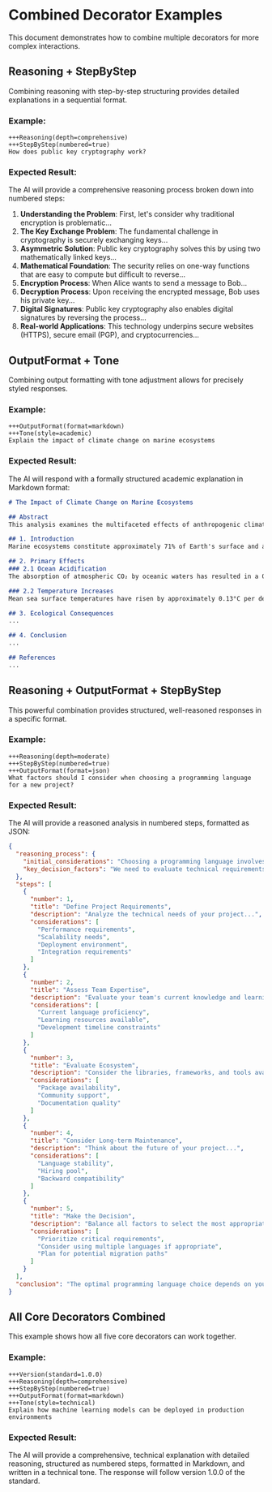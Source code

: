 # Combined Decorator Examples

This document demonstrates how to combine multiple decorators for more complex interactions.

## Reasoning + StepByStep

Combining reasoning with step-by-step structuring provides detailed explanations in a sequential format.

### Example:

```
+++Reasoning(depth=comprehensive)
+++StepByStep(numbered=true)
How does public key cryptography work?
```

### Expected Result:

The AI will provide a comprehensive reasoning process broken down into numbered steps:

1. **Understanding the Problem**: First, let's consider why traditional encryption is problematic...
2. **The Key Exchange Problem**: The fundamental challenge in cryptography is securely exchanging keys...
3. **Asymmetric Solution**: Public key cryptography solves this by using two mathematically linked keys...
4. **Mathematical Foundation**: The security relies on one-way functions that are easy to compute but difficult to reverse...
5. **Encryption Process**: When Alice wants to send a message to Bob...
6. **Decryption Process**: Upon receiving the encrypted message, Bob uses his private key...
7. **Digital Signatures**: Public key cryptography also enables digital signatures by reversing the process...
8. **Real-world Applications**: This technology underpins secure websites (HTTPS), secure email (PGP), and cryptocurrencies...

## OutputFormat + Tone

Combining output formatting with tone adjustment allows for precisely styled responses.

### Example:

```
+++OutputFormat(format=markdown)
+++Tone(style=academic)
Explain the impact of climate change on marine ecosystems
```

### Expected Result:

The AI will respond with a formally structured academic explanation in Markdown format:

```markdown
# The Impact of Climate Change on Marine Ecosystems

## Abstract
This analysis examines the multifaceted effects of anthropogenic climate change on marine ecological systems...

## 1. Introduction
Marine ecosystems constitute approximately 71% of Earth's surface and are critical regulators of global climate...

## 2. Primary Effects
### 2.1 Ocean Acidification
The absorption of atmospheric CO₂ by oceanic waters has resulted in a 0.1 pH unit decrease...

### 2.2 Temperature Increases
Mean sea surface temperatures have risen by approximately 0.13°C per decade...

## 3. Ecological Consequences
...

## 4. Conclusion
...

## References
...
```

## Reasoning + OutputFormat + StepByStep

This powerful combination provides structured, well-reasoned responses in a specific format.

### Example:

```
+++Reasoning(depth=moderate)
+++StepByStep(numbered=true)
+++OutputFormat(format=json)
What factors should I consider when choosing a programming language for a new project?
```

### Expected Result:

The AI will provide a reasoned analysis in numbered steps, formatted as JSON:

```json
{
  "reasoning_process": {
    "initial_considerations": "Choosing a programming language involves balancing various factors specific to your project needs...",
    "key_decision_factors": "We need to evaluate technical requirements, team expertise, ecosystem support, and future maintenance..."
  },
  "steps": [
    {
      "number": 1,
      "title": "Define Project Requirements",
      "description": "Analyze the technical needs of your project...",
      "considerations": [
        "Performance requirements",
        "Scalability needs",
        "Deployment environment",
        "Integration requirements"
      ]
    },
    {
      "number": 2,
      "title": "Assess Team Expertise",
      "description": "Evaluate your team's current knowledge and learning curve...",
      "considerations": [
        "Current language proficiency",
        "Learning resources available",
        "Development timeline constraints"
      ]
    },
    {
      "number": 3,
      "title": "Evaluate Ecosystem",
      "description": "Consider the libraries, frameworks, and tools available...",
      "considerations": [
        "Package availability",
        "Community support",
        "Documentation quality"
      ]
    },
    {
      "number": 4,
      "title": "Consider Long-term Maintenance",
      "description": "Think about the future of your project...",
      "considerations": [
        "Language stability",
        "Hiring pool",
        "Backward compatibility"
      ]
    },
    {
      "number": 5,
      "title": "Make the Decision",
      "description": "Balance all factors to select the most appropriate language...",
      "considerations": [
        "Prioritize critical requirements",
        "Consider using multiple languages if appropriate",
        "Plan for potential migration paths"
      ]
    }
  ],
  "conclusion": "The optimal programming language choice depends on your specific context and priorities..."
}
```

## All Core Decorators Combined

This example shows how all five core decorators can work together.

### Example:

```
+++Version(standard=1.0.0)
+++Reasoning(depth=comprehensive)
+++StepByStep(numbered=true)
+++OutputFormat(format=markdown)
+++Tone(style=technical)
Explain how machine learning models can be deployed in production environments
```

### Expected Result:

The AI will provide a comprehensive, technical explanation with detailed reasoning, structured as numbered steps, formatted in Markdown, and written in a technical tone. The response will follow version 1.0.0 of the standard. 